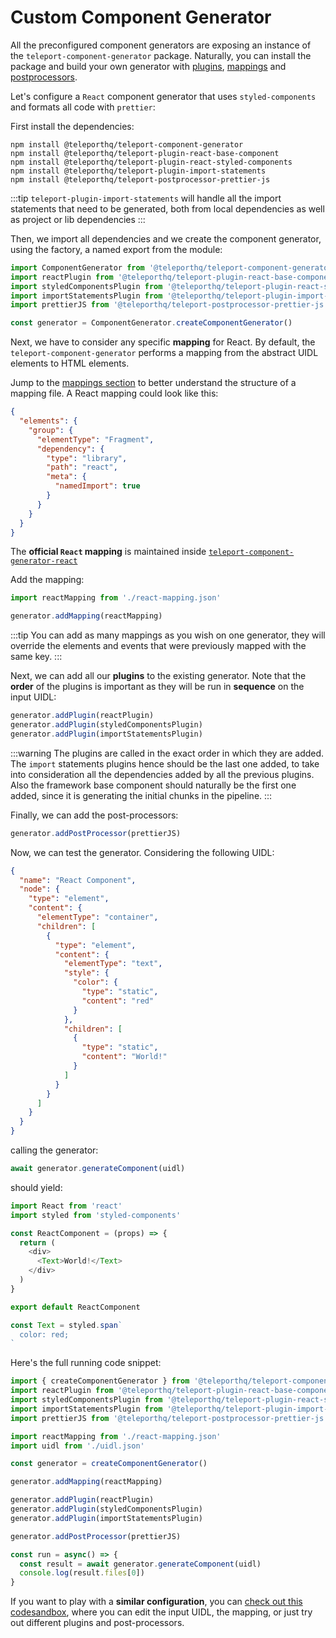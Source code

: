 # Custom Component Generator
All the preconfigured component generators are exposing an instance of the `teleport-component-generator` package. Naturally, you can install the package and build your own generator with [plugins](/component-generators/plugins.html), [mappings](/component-generators/mappings.html) and [postprocessors](/component-generators/post-processors.html).

Let's configure a `React` component generator that uses `styled-components` and formats all code with `prettier`:

First install the dependencies:
```
npm install @teleporthq/teleport-component-generator
npm install @teleporthq/teleport-plugin-react-base-component
npm install @teleporthq/teleport-plugin-react-styled-components
npm install @teleporthq/teleport-plugin-import-statements
npm install @teleporthq/teleport-postprocessor-prettier-js
```

:::tip
`teleport-plugin-import-statements` will handle all the import statements that need to be generated, both from local dependencies as well as project or lib dependencies
:::

Then, we import all dependencies and we create the component generator, using the factory, a named export from the module:

```javascript
import ComponentGenerator from '@teleporthq/teleport-component-generator'
import reactPlugin from '@teleporthq/teleport-plugin-react-base-component'
import styledComponentsPlugin from '@teleporthq/teleport-plugin-react-styled-components'
import importStatementsPlugin from '@teleporthq/teleport-plugin-import-statements'
import prettierJS from '@teleporthq/teleport-postprocessor-prettier-js'

const generator = ComponentGenerator.createComponentGenerator()
```

Next, we have to consider any specific **mapping** for React. By default, the `teleport-component-generator` performs a mapping from the abstract UIDL elements to HTML elements.

Jump to the [mappings section](/component-generators/mappings.html#file-structure) to better understand the structure of a mapping file. A React mapping could look like this:

```json
{
  "elements": {
    "group": {
      "elementType": "Fragment",
      "dependency": {
        "type": "library",
        "path": "react",
        "meta": {
          "namedImport": true
        }
      }
    }
  }
}
```

The **official `React` mapping** is maintained inside [`teleport-component-generator-react`](https://github.com/teleporthq/teleport-code-generators/blob/master/packages/teleport-component-generator-react/src/react-mapping.json)

Add the mapping:
```javascript
import reactMapping from './react-mapping.json'

generator.addMapping(reactMapping)
```

:::tip
You can add as many mappings as you wish on one generator, they will override the elements and events that were previously mapped with the same key.
:::

Next, we can add all our **plugins** to the existing generator. Note that the **order** of the plugins is important as they will be run in **sequence** on the input UIDL:

```javascript
generator.addPlugin(reactPlugin)
generator.addPlugin(styledComponentsPlugin)
generator.addPlugin(importStatementsPlugin)
```

:::warning
The plugins are called in the exact order in which they are added. The `import` statements plugins hence should be the last one added, to take into consideration all the dependencies added by all the previous plugins. Also the framework base component should naturally be the first one added, since it is generating the initial chunks in the pipeline.
:::

Finally, we can add the post-processors:

```javascript
generator.addPostProcessor(prettierJS)
```

Now, we can test the generator. Considering the following UIDL:

```json
{
  "name": "React Component",
  "node": {
    "type": "element",
    "content": {
      "elementType": "container",
      "children": [
        {
          "type": "element",
          "content": {
            "elementType": "text",
            "style": {
              "color": {
                "type": "static",
                "content": "red"
              }
            },
            "children": [
              {
                "type": "static",
                "content": "World!"
              }
            ]
          }
        }
      ]
    }
  }
}
```

calling the generator:

```javascript
await generator.generateComponent(uidl)
```

should yield:

```javascript
import React from 'react'
import styled from 'styled-components'

const ReactComponent = (props) => {
  return (
    <div>
      <Text>World!</Text>
    </div>
  )
}

export default ReactComponent

const Text = styled.span`
  color: red;
`
```

Here's the full running code snippet:
```javascript
import { createComponentGenerator } from '@teleporthq/teleport-component-generator'
import reactPlugin from '@teleporthq/teleport-plugin-react-base-component'
import styledComponentsPlugin from '@teleporthq/teleport-plugin-react-styled-components'
import importStatementsPlugin from '@teleporthq/teleport-plugin-import-statements'
import prettierJS from '@teleporthq/teleport-postprocessor-prettier-js'

import reactMapping from './react-mapping.json'
import uidl from './uidl.json'

const generator = createComponentGenerator()

generator.addMapping(reactMapping)

generator.addPlugin(reactPlugin)
generator.addPlugin(styledComponentsPlugin)
generator.addPlugin(importStatementsPlugin)

generator.addPostProcessor(prettierJS)

const run = async() => {
  const result = await generator.generateComponent(uidl)
  console.log(result.files[0])
}
```

If you want to play with a **similar configuration**, you can [check out this codesandbox](https://codesandbox.io/s/custom-component-generator-7sej7), where you can edit the input UIDL, the mapping, or just try out different plugins and post-processors.
